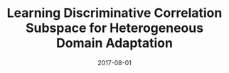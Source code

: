 ---
title: "Learning Discriminative Correlation Subspace for Heterogeneous Domain Adaptation "
collection: conferences
permalink: /publication/Learning_Discriminative
date: 2017-08-01
venue: "IJCAI"
city: 
state: ""
thumbnail: "Learning_Discriminative.png"
teaser :
authors: "Yuguang Yan, Wen Li, Michael Ng, Mingkui Tan, Hanrui Wu, Huaqing Min, Qingyao Wu"
bibtex: Learning_Discriminative.txt
uri: Learning_Discriminative.pdf
arxiv: 
project: 
source: 
poster: 
data:
---